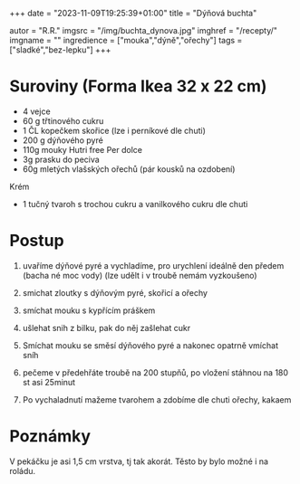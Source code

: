 +++
date = "2023-11-09T19:25:39+01:00"
title = "Dýňová buchta"

autor = "R.R."
imgsrc = "/img/buchta_dynova.jpg"
imghref = "/recepty/"
imgname = ""
ingredience = ["mouka","dýně","ořechy"]
tags = ["sladké","bez-lepku"]
+++

# Suroviny (Forma Ikea 32 x 22 cm)

- 4 vejce
- 60 g třtinového cukru
- 1 ČL kopečkem skořice (lze i perníkové dle chuti)
- 200 g dýňového pyré
- 110g mouky Hutri free Per dolce
- 3g prasku do peciva
- 60g mletých vlašských ořechů (pár kousků na ozdobení)

Krém
- 1 tučný tvaroh s trochou cukru a vanilkového cukru dle chuti

# Postup


1. uvaříme dýňové pyré  a vychladíme, pro urychlení ideálně den předem (bacha né moc vody)
(lze udělt i v troubě nemám vyzkoušeno)
2. smichat zloutky s dýňovým pyré,  skořicí a ořechy
3.  smíchat mouku s kypřícím práškem
4. ušlehat snih z bilku, pak do něj zašlehat cukr
5.  Smíchat mouku se směsí dýňového pyré a nakonec opatrně vmíchat sníh
6. pečeme v předehřáte troubě na 200 stupňů, po vložení stáhnou na 180 st asi 25minut

7. Po vychaladnutí mažeme tvarohem a zdobíme dle chuti ořechy, kakaem 





# Poznámky
V pekáčku je asi 1,5 cm vrstva, tj tak akorát. Těsto by bylo možné i na roládu.

<!--
-->
